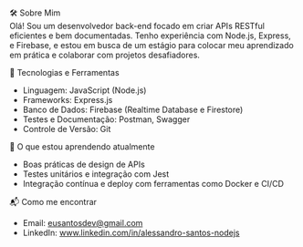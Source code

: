 🛠️ Sobre Mim  
Olá! Sou um desenvolvedor back-end focado em criar APIs RESTful eficientes e bem documentadas. Tenho experiência com Node.js, Express, e Firebase, e estou em busca de um estágio para colocar meu aprendizado em prática e colaborar com projetos desafiadores.  

📌 Tecnologias e Ferramentas  
- Linguagem: JavaScript (Node.js)  
- Frameworks: Express.js  
- Banco de Dados: Firebase (Realtime Database e Firestore)  
- Testes e Documentação: Postman, Swagger  
- Controle de Versão: Git  

🌱 O que estou aprendendo atualmente  
- Boas práticas de design de APIs  
- Testes unitários e integração com Jest  
- Integração contínua e deploy com ferramentas como Docker e CI/CD  

📬 Como me encontrar  
- Email: eusantosdev@gmail.com
- LinkedIn: www.linkedin.com/in/alessandro-santos-nodejs 
